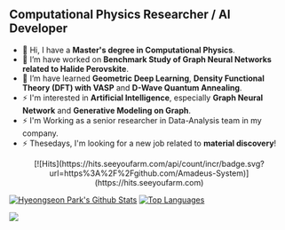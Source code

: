 
## Computational Physics Researcher / AI Developer

- 👋 Hi, I have a **Master's degree in Computational Physics**.
- 🔭 I’m have worked on **Benchmark Study of Graph Neural Networks related to Halide Perovskite**.
- 🌱 I’m have learned **Geometric Deep Learning**, **Density Functional Theory (DFT) with VASP** and **D-Wave Quantum Annealing**. 
- ⚡ I'm interested in **Artificial Intelligence**, especially **Graph Neural Network** and **Generative Modeling on Graph**.
- ⚡ I'm Working as a senior researcher in Data-Analysis team in my company.
- ⚡ Thesedays, I'm looking for a new job related to **material discovery**!

<div align=center>
  [![Hits](https://hits.seeyoufarm.com/api/count/incr/badge.svg?url=https%3A%2F%2Fgithub.com/Amadeus-System)](https://hits.seeyoufarm.com) 
</div>

[![Hyeongseon Park's Github Stats](https://github-readme-stats.vercel.app/api?username=Amadeus-System)](https://github.com/anuraghazra/github-readme-stats)
[![Top Languages](https://github-readme-stats.vercel.app/api/top-langs/?username=Amadeus-System&layout=compact&theme=compact&langs_count=5&hide=jupyter%20notebook)](https://github.com/anuraghazra/github-readme-stats)



<a href="버튼을 눌렀을 때 이동할 링크" target="_blank"><img src="https://img.shields.io/badge/3776AB?style=flat-square&logo=로고&logoColor=3776AB"/></a>

